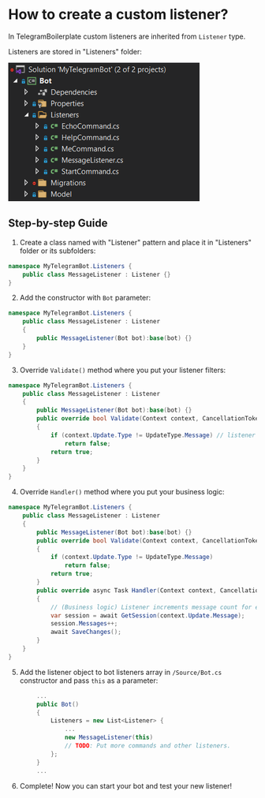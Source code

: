 # How to create a custom listener?

In TelegramBoilerplate custom listeners are inherited from `Listener` type.

Listeners are stored in "Listeners" folder:

![Folder structure](https://github.com/tsziming/TelegramBotBoilerplate/blob/master/Docs/wiki/listeners-folder-structure.png)

## Step-by-step Guide

1. Create a class named with "<YourOriginalName>Listener" pattern and place it in "Listeners" folder or its subfolders:

```C#
namespace MyTelegramBot.Listeners {
    public class MessageListener : Listener {}
}
```

2. Add the constructor with `Bot` parameter:

```C#
namespace MyTelegramBot.Listeners {
    public class MessageListener : Listener
    {
        public MessageListener(Bot bot):base(bot) {}
    }
}
```

3. Override `Validate()` method where you put your listener filters:

```C#
namespace MyTelegramBot.Listeners {
    public class MessageListener : Listener
    {
        public MessageListener(Bot bot):base(bot) {}
        public override bool Validate(Context context, CancellationToken cancellationToken)
        {
            if (context.Update.Type != UpdateType.Message) // listener filters all non-message updates
                return false;
            return true;
        }
    }
}
```

4. Override `Handler()` method where you put your business logic:

```C#
namespace MyTelegramBot.Listeners {
    public class MessageListener : Listener
    {
        public MessageListener(Bot bot):base(bot) {}
        public override bool Validate(Context context, CancellationToken cancellationToken)
        {
            if (context.Update.Type != UpdateType.Message)
                return false;
            return true;
        }
        public override async Task Handler(Context context, CancellationToken cancellationToken)
        {
            // (Business logic) Listener increments message count for every call
            var session = await GetSession(context.Update.Message);
            session.Messages++;
            await SaveChanges();
        }
    }
}
```

5. Add the listener object to bot listeners array in `/Source/Bot.cs` constructor and pass `this` as a parameter:

```C#
        ...
        public Bot()
        {
            Listeners = new List<Listener> {
                ...
                new MessageListener(this)
                // TODO: Put more commands and other listeners.
            };
        }
        ...
```

6. Complete! Now you can start your bot and test your new listener!
